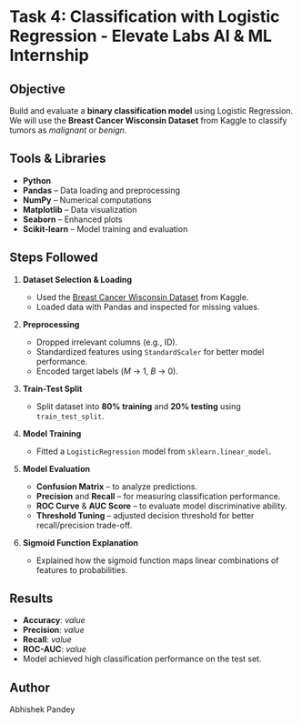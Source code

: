 # Task 4: Classification with Logistic Regression - Elevate Labs AI & ML Internship

## Objective
Build and evaluate a **binary classification model** using Logistic Regression.  
We will use the **Breast Cancer Wisconsin Dataset** from Kaggle to classify tumors as *malignant* or *benign*.

## Tools & Libraries
- **Python**
- **Pandas** – Data loading and preprocessing
- **NumPy** – Numerical computations
- **Matplotlib** – Data visualization
- **Seaborn** – Enhanced plots
- **Scikit-learn** – Model training and evaluation

## Steps Followed
1. **Dataset Selection & Loading**  
   - Used the [Breast Cancer Wisconsin Dataset](https://www.kaggle.com/datasets/uciml/breast-cancer-wisconsin-data) from Kaggle.  
   - Loaded data with Pandas and inspected for missing values.

2. **Preprocessing**  
   - Dropped irrelevant columns (e.g., ID).
   - Standardized features using `StandardScaler` for better model performance.
   - Encoded target labels (*M* → 1, *B* → 0).

3. **Train-Test Split**  
   - Split dataset into **80% training** and **20% testing** using `train_test_split`.

4. **Model Training**  
   - Fitted a `LogisticRegression` model from `sklearn.linear_model`.

5. **Model Evaluation**  
   - **Confusion Matrix** – to analyze predictions.
   - **Precision** and **Recall** – for measuring classification performance.
   - **ROC Curve** & **AUC Score** – to evaluate model discriminative ability.
   - **Threshold Tuning** – adjusted decision threshold for better recall/precision trade-off.

6. **Sigmoid Function Explanation**  
   - Explained how the sigmoid function maps linear combinations of features to probabilities.

## Results
- **Accuracy**: *value*
- **Precision**: *value*
- **Recall**: *value*
- **ROC-AUC**: *value*
- Model achieved high classification performance on the test set.



## Author
Abhishek Pandey

